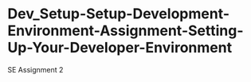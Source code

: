 # Dev_Setup-Setup-Development-Environment-Assignment-Setting-Up-Your-Developer-Environment
SE Assignment 2
